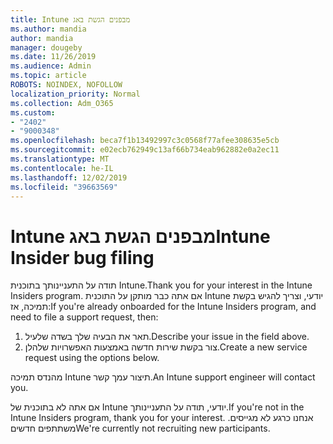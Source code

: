 ```yaml
---
title: Intune מבפנים הגשת באג
ms.author: mandia
author: mandia
manager: dougeby
ms.date: 11/26/2019
ms.audience: Admin
ms.topic: article
ROBOTS: NOINDEX, NOFOLLOW
localization_priority: Normal
ms.collection: Adm_O365
ms.custom:
- "2402"
- "9000348"
ms.openlocfilehash: beca7f1b13492997c3c0568f77afee308635e5cb
ms.sourcegitcommit: e02ecb762949c13af66b734eab962882e0a2ec11
ms.translationtype: MT
ms.contentlocale: he-IL
ms.lasthandoff: 12/02/2019
ms.locfileid: "39663569"
---
```

# <a name="intune-insider-bug-filing"></a><span data-ttu-id="dd8ed-102">Intune מבפנים הגשת באג</span><span class="sxs-lookup"><span data-stu-id="dd8ed-102">Intune Insider bug filing</span></span>

<span data-ttu-id="dd8ed-103">תודה על התעניינותך בתוכנית Intune.</span><span class="sxs-lookup"><span data-stu-id="dd8ed-103">Thank you for your interest in the Intune Insiders program.</span></span> <span data-ttu-id="dd8ed-104">אם אתה כבר מותקן על התוכנית Intune יודעי, וצריך להגיש בקשת תמיכה, אז:</span><span class="sxs-lookup"><span data-stu-id="dd8ed-104">If you're already onboarded for the Intune Insiders program, and need to file a support request, then:</span></span>

1. <span data-ttu-id="dd8ed-105">תאר את הבעיה שלך בשדה שלעיל.</span><span class="sxs-lookup"><span data-stu-id="dd8ed-105">Describe your issue in the field above.</span></span>
2. <span data-ttu-id="dd8ed-106">צור בקשת שירות חדשה באמצעות האפשרויות שלהלן.</span><span class="sxs-lookup"><span data-stu-id="dd8ed-106">Create a new service request using the options below.</span></span>

<span data-ttu-id="dd8ed-107">מהנדס תמיכה Intune תיצור עמך קשר.</span><span class="sxs-lookup"><span data-stu-id="dd8ed-107">An Intune support engineer will contact you.</span></span>

<span data-ttu-id="dd8ed-108">אם אתה לא בתוכנית של Intune יודעי, תודה על התעניינותך.</span><span class="sxs-lookup"><span data-stu-id="dd8ed-108">If you're not in the Intune Insiders program, thank you for your interest.</span></span> <span data-ttu-id="dd8ed-109">אנחנו כרגע לא מגייסים. משתתפים חדשים</span><span class="sxs-lookup"><span data-stu-id="dd8ed-109">We're currently not recruiting new participants.</span></span>
